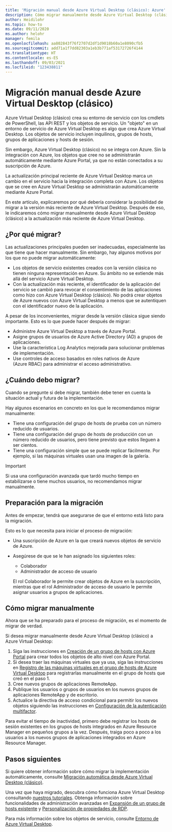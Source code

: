 ```yaml
---
title: 'Migración manual desde Azure Virtual Desktop (clásico): Azure'
description: Cómo migrar manualmente desde Azure Virtual Desktop (clásico) a Azure Virtual Desktop.
author: Heidilohr
ms.topic: how-to
ms.date: 09/11/2020
ms.author: helohr
manager: femila
ms.openlocfilehash: aa802843f76f2707d2df1d9018b60a1e8090cfb5
ms.sourcegitcommit: add71a1f7dd82303a1eb3b771af53172726f4144
ms.translationtype: HT
ms.contentlocale: es-ES
ms.lasthandoff: 09/03/2021
ms.locfileid: "123438811"
---
```

# <a name="migrate-manually-from-azure-virtual-desktop-classic"></a>Migración manual desde Azure Virtual Desktop (clásico)

Azure Virtual Desktop (clásico) crea su entorno de servicio con los cmdlets de PowerShell, las API REST y los objetos de servicio. Un "objeto" en un entorno de servicio de Azure Virtual Desktop es algo que crea Azure Virtual Desktop. Los objetos de servicio incluyen inquilinos, grupos de hosts, grupos de aplicaciones y hosts de sesión.

Sin embargo, Azure Virtual Desktop (clásico) no se integra con Azure. Sin la integración con Azure, los objetos que cree no se administrarán automáticamente mediante Azure Portal, ya que no están conectados a su suscripción de Azure.

La actualización principal reciente de Azure Virtual Desktop marca un cambio en el servicio hacia la integración completa con Azure. Los objetos que se cree en Azure Virtual Desktop se administrarán automáticamente mediante Azure Portal.

En este artículo, explicaremos por qué debería considerar la posibilidad de migrar a la versión más reciente de Azure Virtual Desktop. Después de eso, le indicaremos cómo migrar manualmente desde Azure Virtual Desktop (clásico) a la actualización más reciente de Azure Virtual Desktop.

## <a name="why-migrate"></a>¿Por qué migrar?

Las actualizaciones principales pueden ser inadecuadas, especialmente las que tiene que hacer manualmente. Sin embargo, hay algunos motivos por los que no puede migrar automáticamente:

- Los objetos de servicio existentes creados con la versión clásica no tienen ninguna representación en Azure. Su ámbito no se extiende más allá del servicio Azure Virtual Desktop.
- Con la actualización más reciente, el identificador de la aplicación del servicio se cambió para revocar el consentimiento de las aplicaciones como hizo con Azure Virtual Desktop (clásico). No podrá crear objetos de Azure nuevos con Azure Virtual Desktop a menos que se autentiquen con el identificador nuevo de la aplicación.

A pesar de los inconvenientes, migrar desde la versión clásica sigue siendo importante. Esto es lo que puede hacer después de migrar:

- Administre Azure Virtual Desktop a través de Azure Portal.
- Asigne grupos de usuarios de Azure Active Directory (AD) a grupos de aplicaciones.
- Use la característica Log Analytics mejorada para solucionar problemas de implementación.
- Use controles de acceso basados en roles nativos de Azure (Azure RBAC) para administrar el acceso administrativo.

## <a name="when-should-i-migrate"></a>¿Cuándo debo migrar?

Cuando se pregunte si debe migrar, también debe tener en cuenta la situación actual y futura de la implementación.

Hay algunos escenarios en concreto en los que le recomendamos migrar manualmente:

- Tiene una configuración del grupo de hosts de prueba con un número reducido de usuarios.
- Tiene una configuración del grupo de hosts de producción con un número reducido de usuarios, pero tiene previsto que estos lleguen a ser cientos.
- Tiene una configuración simple que se puede replicar fácilmente. Por ejemplo, si las máquinas virtuales usan una imagen de la galería.

> [!IMPORTANT]
> Si usa una configuración avanzada que tardó mucho tiempo en estabilizarse o tiene muchos usuarios, no recomendamos migrar manualmente.

## <a name="prepare-for-migration"></a>Preparación para la migración

Antes de empezar, tendrá que asegurarse de que el entorno está listo para la migración.

Esto es lo que necesita para iniciar el proceso de migración:

- Una suscripción de Azure en la que creará nuevos objetos de servicio de Azure.
- Asegúrese de que se le han asignado los siguientes roles:
    
    - Colaborador
    - Administrador de acceso de usuario
    
    El rol Colaborador le permite crear objetos de Azure en la suscripción, mientras que el rol Administrador de acceso de usuario le permite asignar usuarios a grupos de aplicaciones.

## <a name="how-to-migrate-manually"></a>Cómo migrar manualmente

Ahora que se ha preparado para el proceso de migración, es el momento de migrar de verdad.

Si desea migrar manualmente desde Azure Virtual Desktop (clásico) a Azure Virtual Desktop:

1. Siga las instrucciones en [Creación de un grupo de hosts con Azure Portal](create-host-pools-azure-marketplace.md) para crear todos los objetos de alto nivel con Azure Portal.
2. Si desea traer las máquinas virtuales que ya usa, siga las instrucciones en [Registro de las máquinas virtuales en el grupo de hosts de Azure Virtual Desktop](create-host-pools-powershell.md#register-the-virtual-machines-to-the-azure-virtual-desktop-host-pool) para registrarlas manualmente en el grupo de hosts que creó en el paso 1.
3. Cree nuevos grupos de aplicaciones RemoteApp.
4. Publique los usuarios o grupos de usuarios en los nuevos grupos de aplicaciones RemoteApp y de escritorio.
5. Actualice la directiva de acceso condicional para permitir los nuevos objetos siguiendo las instrucciones en [Configuración de la autenticación multifactor](set-up-mfa.md).

Para evitar el tiempo de inactividad, primero debe registrar los hosts de sesión existentes en los grupos de hosts integrados en Azure Resource Manager en pequeños grupos a la vez. Después, traiga poco a poco a los usuarios a los nuevos grupos de aplicaciones integrados en Azure Resource Manager.

## <a name="next-steps"></a>Pasos siguientes

Si quiere obtener información sobre cómo migrar la implementación automáticamente, consulte [Migración automática desde Azure Virtual Desktop (clásico)](automatic-migration.md).

Una vez que haya migrado, descubra cómo funciona Azure Virtual Desktop consultando [nuestros tutoriales](create-host-pools-azure-marketplace.md). Obtenga información sobre funcionalidades de administración avanzadas en [Expansión de un grupo de hosts existente](expand-existing-host-pool.md) y [Personalización de propiedades de RDP](customize-rdp-properties.md).

Para más información sobre los objetos de servicio, consulte [Entorno de Azure Virtual Desktop](environment-setup.md).
